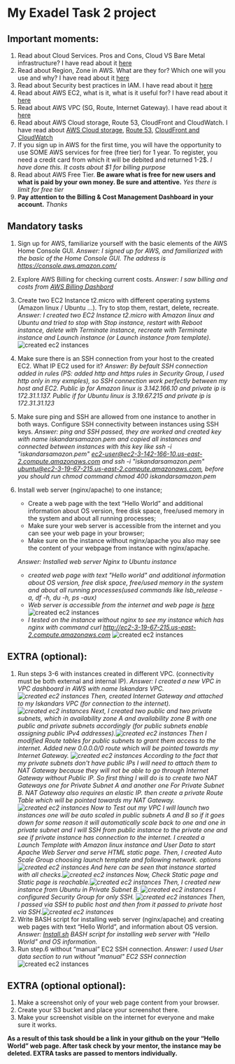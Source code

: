 My Exadel Task 2 project
======================================================

Important moments:
------------------
1. Read about Cloud Services. Pros and Cons, Cloud VS Bare Metal infrastructure? I have read about it [here](https://www.volico.com/bare-metal-server-or-cloud-servers-whats-the-difference/)
2. Read about Region, Zone in AWS. What are they for? Which one will you use and why? I have read about it [here](https://docs.aws.amazon.com/AWSEC2/latest/UserGuide/using-regions-availability-zones.html)
3. Read about Security best practices in IAM. I have read about it [here](https://docs.aws.amazon.com/IAM/latest/UserGuide/best-practices.html)
4. Read about AWS EC2, what is it, what is it useful for? I have read about it [here](https://docs.aws.amazon.com/AWSEC2/latest/UserGuide/concepts.html)
5. Read about AWS VPC (SG, Route, Internet Gateway). I have read about it [here](https://docs.aws.amazon.com/vpc/latest/userguide/what-is-amazon-vpc.html)
6. Read about AWS Cloud storage, Route 53, CloudFront and CloudWatch. I have read about [AWS Cloud storage](https://aws.amazon.com/ru/products/storage/), [Route 53](https://aws.amazon.com/ru/route53/), [CloudFront and CloudWatch](https://docs.aws.amazon.com/AmazonCloudFront/latest/DeveloperGuide/monitoring-using-cloudwatch.html)
7. If you sign up in AWS for the first time, you will have the opportunity to use SOME AWS services for free (free tier) for 1 year. To register, you need a credit card from which it will be debited and returned 1-2$. *I have done this. It costs about $1 for billing purpose*
8. Read about AWS Free Tier. **Be aware what is free for new users and what is paid by your own money. Be sure and attentive.** *Yes there is limit for free tier*
9. **Pay attention to the Billing & Cost Management Dashboard in your account.** *Thanks*

Mandatory tasks
---------------

1. Sign up for AWS, familiarize yourself with the basic elements of the AWS Home Console GUI. *Answer: I signed up for AWS, and familiarized with the basic of the Home Console GUI. The address is https://console.aws.amazon.com/* 
2. Explore AWS Billing for checking current costs. *Answer: I saw billing and costs from [AWS Billing Dashbord](https://console.aws.amazon.com/billing/home)*
3. Create two EC2 Instance t2.micro with different operating systems (Amazon linux / Ubuntu ...). Try to stop them, restart, delete, recreate. *Answer: I created two EC2 Instance t2.micro with Amazon linux and Ubuntu and tried to stop with Stop instance, restart with Reboot instance, delete with 
   Terminate instance, recreate with Terminate instance and Launch instance (or Launch instance from template).*
   ![created ec2 instances](./images/1.png)
4. Make sure there is an SSH connection from your host to the created EC2. What IP EC2 used for it? *Answer: By befault SSH connection added in rules (PS: added http and https rules in Security Group, I used http only in my exmples), so SSH connection work perfectly between my host and EC2. 
   Public ip for Amazon linux is 3.142.166.10 and private ip is 172.31.1.137. Public if for Ubuntu linux is 3.19.67.215 and private ip is 172.31.31.123*
5. Make sure  ping and SSH are allowed from one instance to another in both ways. Configure SSH connectivity between instances using SSH keys. *Answer: ping and SSH passed, they are worked and created key with name iskandarsamazon.pem and copied all instances and connected between instances with this key like ssh -i "iskandarsamazon.pem" ec2-user@ec2-3-142-166-10.us-east-2.compute.amazonaws.com and ssh -i "iskandarsamazon.pem" ubuntu@ec2-3-19-67-215.us-east-2.compute.amazonaws.com, before you should run chmod command chmod 400 iskandarsamazon.pem*
6. Install web server (nginx/apache) to one instance;
   - Create a web page with the text “Hello World” and additional information about OS version, free disk space,  free/used memory in the system and about all running processes;
   - Make sure your web server is accessible from the internet and you can see your web page in your browser;
   - Make sure on the instance without nginx/apache you also may see the content of your webpage from instance with nginx/apache.
   
   *Answer: Installed web server Nginx to Ubuntu instance* 
   - *created web page with text "Hello world" and additional information about OS version, free disk space,  free/used memory in the system and about all running processes(used commands like lsb_release -a, df -h, du -h, ps -aux)*
   - *Web server is accessible from the internet and web page is [here](http://ec2-3-19-67-215.us-east-2.compute.amazonaws.com/)*
     ![created ec2 instances](./images/2.png)
   - *I tested on the instance without nginx to see my instance which has nginx with command curl http://ec2-3-19-67-215.us-east-2.compute.amazonaws.com*
     ![created ec2 instances](./images/3.png)



EXTRA (optional):
-----------------

1. Run steps 3-6 with instances created in different VPC. (connectivity must be both external and internal IP). *Answer: I created a new VPC in VPC dashboard in AWS with name Iskandars VPC.
   ![created ec2 instances](./images/4.png) Then, created Internet Gateway and attached to my Iskandars VPC (for connection to the internet).
   ![created ec2 instances](./images/5.png) Next, I created two public and two private subnets, which in availability zone A and availability zone B with one public and private subnets accordingly 
   (for public subnets enable assigning public IPv4 addresses).![created ec2 instances](./images/6.png) Then I modified Route tables for public subnets to grant them access to the internet. Added new 0.0.0.0/0 route which will be pointed towards my Internet Gateway. ![created ec2 instances](./images/7.png) 
According to the fact that my private subnets don't have public IPs I will need to attach them to NAT Gateway because they will not be able to go through Internet Gateway without Public IP. So first thing I will do is to create two NAT Gateways one for Private Subnet A and another one For 
   Private Subnet B. NAT Gateway also requires an elastic IP. then create a private Route Table which will be pointed towards my NAT Gateway. ![created ec2 instances](./images/8.png)
Now to Test out my VPC I will launch two instances one will be auto scaled in public subnets A and B so if it goes
   down for some reason it will automatically scale back to one and one in private subnet and I will SSH from public
   instance to the private one and see if private instance has connection to the internet. I created a Launch Template with Amazon linux instance and User Data to start Apache Web Server and serve HTML static page. Then, I created Auto Scale Group choosing launch template and following network.
   options![created ec2 instances](./images/10.png) And here can be seen that instance started with all checks.![created ec2 instances](./images/11.png) Now, Check Static page and Static page is reachable.![created ec2 instances](./images/12.png) Then, I created new instance from Ubuntu in 
   Private Subnet B. ![created ec2 instances](./images/13.png) I configured Security Group for only SSH. ![created ec2 instances](./images/14.png) Then, I passed via SSH to public host and then from it passed to private host via SSH.![created ec2 instances](./images/15.png)*
2. Write BASH script for installing web server (nginx/apache) and creating web pages with text “Hello World”, and information about OS version. *Answer: [Install.sh](./Install.sh) BASH script for installing web server with "Hello World" and OS information.*
3. Run step.6 without “manual” EC2 SSH connection. *Answer: I used User data section to run without "manual" EC2 SSH connection* ![created ec2 instances](./images/9.png)

EXTRA (optional optional):
--------------------------

1. Make a screenshot only of your web page сontent from your browser.
2. Create your S3 bucket and place your screenshot there.
3. Make your screenshot visible on the internet for everyone and make sure it works.

**As a result of this task should be a link in your github on the your “Hello World” web page. After task check by your mentor, the instance may be deleted. EXTRA tasks are passed to mentors individually.**
